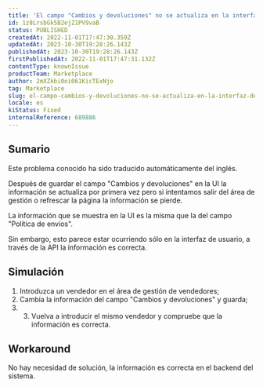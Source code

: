```yaml
---
title: 'El campo "Cambios y devoluciones" no se actualiza en la interfaz de usuario de gestión de vendedores después de guardar.'
id: 1z8LrsbGk5B2ejZ1PV9vaB
status: PUBLISHED
createdAt: 2022-11-01T17:47:30.359Z
updatedAt: 2023-10-30T19:28:26.143Z
publishedAt: 2023-10-30T19:28:26.143Z
firstPublishedAt: 2022-11-01T17:47:31.132Z
contentType: knownIssue
productTeam: Marketplace
author: 2mXZkbi0oi061KicTExNjo
tag: Marketplace
slug: el-campo-cambios-y-devoluciones-no-se-actualiza-en-la-interfaz-de-usuario-de-gestion-de-vendedores-despues-de-guardar
locale: es
kiStatus: Fixed
internalReference: 689886
---
```


## Sumario

<div class="alert alert-info">
  <p>Este problema conocido ha sido traducido automáticamente del inglés.</p>
</div>


Después de guardar el campo "Cambios y devoluciones" en la UI la información se actualiza por primera vez pero si intentamos salir del área de gestión o refrescar la página la información se pierde.

La información que se muestra en la UI es la misma que la del campo "Política de envíos".

Sin embargo, esto parece estar ocurriendo sólo en la interfaz de usuario, a través de la API la información es correcta.


##

## Simulación



1. Introduzca un vendedor en el área de gestión de vendedores;
2. Cambia la información del campo "Cambios y devoluciones" y guarda;
3. 3. Vuelva a introducir el mismo vendedor y compruebe que la información es correcta.



## Workaround


No hay necesidad de solución, la información es correcta en el backend del sistema.





